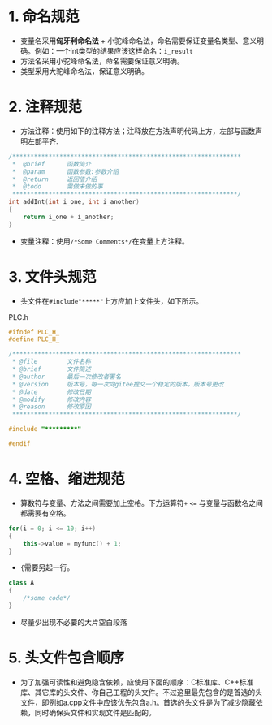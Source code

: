 # 1. 命名规范

* 变量名采用**匈牙利命名法** + 小驼峰命名法，命名需要保证变量名类型、意义明确。例如：一个int类型的结果应该这样命名：`i_result`  
* 方法名采用小驼峰命名法，命名需要保证意义明确。
* 类型采用大驼峰命名法，保证意义明确。

# 2. 注释规范

* 方法注释：使用如下的注释方法；注释放在方法声明代码上方，左部与函数声明左部平齐.

```cpp
/***************************************************************
 *  @brief     	函数简介
 *  @param      函数参数:参数介绍
 *  @return     返回值介绍
 *  @todo       需做未做的事
 **************************************************************/
int addInt(int i_one, int i_another)
{
    return i_one + i_another;
}

```

* 变量注释：使用`/*Some Comments*/`在变量上方注释。

# 3. 文件头规范

* 头文件在`#include"*****"`上方应加上文件头，如下所示。

PLC.h

```cpp
#ifndef PLC_H_
#define PLC_H_

/***************************************************************
 * @file        文件名称
 * @brief       文件简述
 * @author      最后一次修改者署名
 * @version     版本号，每一次向gitee提交一个稳定的版本，版本号更改
 * @date        修改日期
 * @modify      修改内容
 * @reason      修改原因
 **************************************************************/

#include "*********"

#endif
```

# 4. 空格、缩进规范

* 算数符与变量、方法之间需要加上空格。下方运算符`+` `<=` 与变量与函数名之间都需要有空格。

```cpp
for(i = 0; i <= 10; i++)
{
    this->value = myfunc() + 1;
}
```

* `{`需要另起一行。

```cpp
class A
{
    /*some code*/
}
```

* 尽量少出现不必要的大片空白段落

# 5. 头文件包含顺序

* 为了加强可读性和避免隐含依赖，应使用下面的顺序：C标准库、C++标准库、其它库的头文件、你自己工程的头文件。不过这里最先包含的是首选的头文件，即例如a.cpp文件中应该优先包含a.h。首选的头文件是为了减少隐藏依赖，同时确保头文件和实现文件是匹配的。